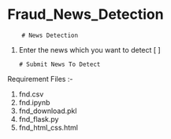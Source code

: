 # Fraud_News_Detection

        # News Detection
        
1. Enter the news which you want to detect [ ]



       # Submit News To Detect

Requirement Files :-
1. fnd.csv
2. fnd.ipynb
3. fnd_download.pkl
4. fnd_flask.py
5. fnd_html_css.html


















